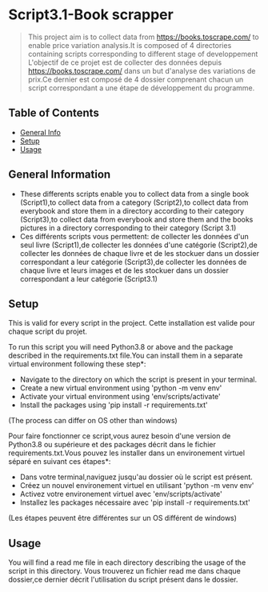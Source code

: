# Script3.1-Book scrapper
> This project aim is to collect data from https://books.toscrape.com/ to enable price variation analysis.It is composed of 4 directories containing scripts corresponding to different stage of developpement
> L'objectif de ce projet est de collecter des données depuis https://books.toscrape.com/ dans un but d'analyse des variations de prix.Ce dernier est composé de 4 dossier comprenant chacun un script correspondant a une étape de développement du programme.

## Table of Contents
* [General Info](#general-information)
* [Setup](#setup)
* [Usage](#usage)


## General Information
- These differents scripts enable you to collect data from a single book (Script1),to collect data from a category (Script2),to collect data from everybook and store them in a directory according to their category (Script3),to collect data from everybook and store them and the books pictures in a directory corresponding to their category (Script 3.1)
- Ces différents scripts vous permettent: de collecter les données d'un seul livre (Script1),de collecter les données d'une catégorie (Script2),de collecter les données de chaque livre et de les stockuer dans un dossier correspondant a leur catégorie (Script3),de collecter les données de chaque livre et leurs images et de les stockuer dans un dossier correspondant a leur catégorie (Script3.1)

## Setup

This is valid for every script in the project.
Cette installation est valide pour chaque script du projet.

To run this script you will need Python3.8 or above and the package described in the requirements.txt file.You can install them in a separate virtual environment following these step*:
- Navigate to the directory on which the script is present in your terminal.
- Create a new virtual environment using 'python -m venv env'
- Activate your virtual environment using 'env/scripts/activate'
- Install the packages using 'pip install -r requirements.txt'

(The process can differ on OS other than windows)

Pour faire fonctionner ce script,vous aurez besoin d'une version de Python3.8 ou supérieure et des packages décrit dans le fichier requirements.txt.Vous pouvez les installer dans un environement virtuel séparé en suivant ces étapes*:
- Dans votre terminal,naviguez jusqu'au dossier où le script est présent.
- Créez un nouvel environement virtuel en utilisant 'python -m venv env'
- Activez votre environement virtuel avec 'env/scripts/activate'
- Installez les packages nécessaire avec 'pip install -r requirements.txt'

(Les étapes peuvent être différentes sur un OS différent de windows)

## Usage

You will find a read me file in each directory describing the usage of the script in this directory.
Vous trouverez un fichier read me dans chaque dossier,ce dernier décrit l'utilisation du script présent dans le dossier. 